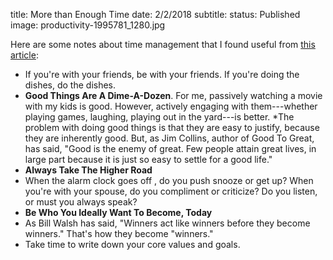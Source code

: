 title: More than Enough Time
date: 2/2/2018
subtitle: 
status: Published
image: productivity-1995781_1280.jpg

Here are some notes about time management that I found useful from [this article](https://journal.thriveglobal.com/theres-more-than-enough-time-when-you-use-the-time-you-have-3ffa7adaa5d3): 

* If you're with your friends, be with your friends. If you're doing the dishes, do the dishes.
* **Good Things Are A Dime-A-Dozen**.  For me, passively watching a movie with my kids is good. However, actively engaging with them---whether playing games, laughing, playing out in the yard---is better.
*The problem with doing good things is that they are easy to justify, because they are inherently good. But, as Jim Collins, author of Good To Great, has said, "Good is the enemy of great. Few people attain great lives, in large part because it is just so easy to settle for a good life."
* **Always Take The Higher Road**
* When the alarm clock goes off , do you push snooze or get up? When you're with your spouse, do you compliment or criticize? Do you listen, or must you always speak?
* **Be Who You Ideally Want To Become, Today**
* As Bill Walsh has said, "Winners act like winners before they become winners." That's how they become "winners."
* Take time to write down your core values and goals.